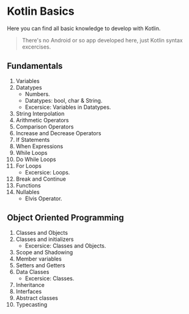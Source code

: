 # Kotlin Basics

Here you can find all basic knowledge to develop with Kotlin. 

> There's no Android or so app developed here, just Kotlin syntax excercises.

## Fundamentals
1. Variables
2. Datatypes
    - Numbers.
    - Datatypes: bool, char & String.
    - Excersice: Variables in Datatypes.
3. String Interpolation
4. Arithmetic Operators
5. Comparison Operators
6. Increase and Decrease Operators
7. If Statements
8. When Expressions
9. While Loops
10. Do While Loops
11. For Loops
    - Excersice: Loops.
12. Break and Continue
13. Functions
14. Nullables
    - Elvis Operator.

## Object Oriented Programming
1. Classes and Objects
2. Classes and initializers
    - Excersice: Classes and Objects.
3. Scope and Shadowing
4. Member variables
5. Setters and Getters
6. Data Classes
    - Excersice: Classes.
7. Inheritance
8. Interfaces
9. Abstract classes
10. Typecasting
